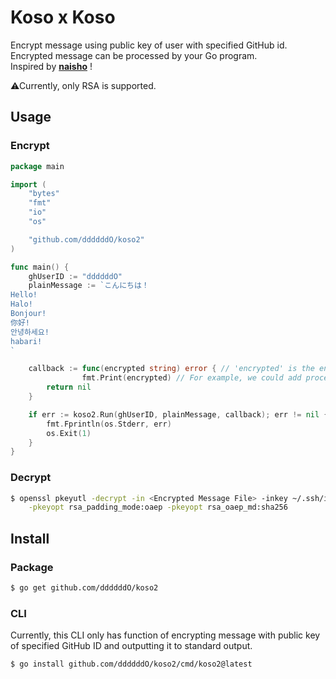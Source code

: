 # Koso x Koso

Encrypt message using public key of user with specified GitHub id.</br>
Encrypted message can be processed by your Go program.</br>
Inspired by **[naisho](https://github.com/moznion/naisho)** !

⚠Currently, only RSA is supported.

## Usage

### Encrypt

```go
package main

import (
	"bytes"
	"fmt"
	"io"
	"os"

	"github.com/ddddddO/koso2"
)

func main() {
	ghUserID := "ddddddO"
	plainMessage := `こんにちは！
Hello!
Halo!
Bonjour!
你好!
안녕하세요!
habari!
`

	callback := func(encrypted string) error { // 'encrypted' is the encrypted plainMessage.
                fmt.Print(encrypted) // For example, we could add processing to send encrypted message to Slack.
		return nil
	}

	if err := koso2.Run(ghUserID, plainMessage, callback); err != nil {
		fmt.Fprintln(os.Stderr, err)
		os.Exit(1)
	}
}
```

### Decrypt

```sh
$ openssl pkeyutl -decrypt -in <Encrypted Message File> -inkey ~/.ssh/id_rsa \
    -pkeyopt rsa_padding_mode:oaep -pkeyopt rsa_oaep_md:sha256
```

## Install

### Package
```sh
$ go get github.com/ddddddO/koso2
```

### CLI

Currently, this CLI only has function of encrypting message with public key of specified GitHub ID and outputting it to standard output.

```sh
$ go install github.com/ddddddO/koso2/cmd/koso2@latest
```
